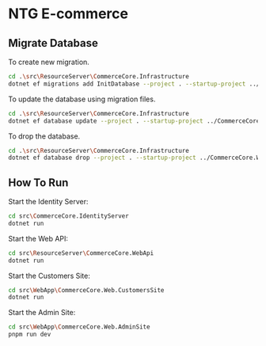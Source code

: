 # NTG E-commerce

## Migrate Database

To create new migration.

```bash
cd .\src\ResourceServer\CommerceCore.Infrastructure
dotnet ef migrations add InitDatabase --project . --startup-project ../CommerceCore.WebApi/CommerceCore.WebApi.csproj
```

To update the database using migration files.

```bash
cd .\src\ResourceServer\CommerceCore.Infrastructure
dotnet ef database update --project . --startup-project ../CommerceCore.WebApi/CommerceCore.WebApi.csproj
```

To drop the database.

```bash
cd .\src\ResourceServer\CommerceCore.Infrastructure
dotnet ef database drop --project . --startup-project ../CommerceCore.WebApi/CommerceCore.WebApi.csproj
```

## How To Run

Start the Identity Server:

```bash
cd src\CommerceCore.IdentityServer
dotnet run
```

Start the Web API:

```bash
cd src\ResourceServer\CommerceCore.WebApi
dotnet run
```

Start the Customers Site:

```bash
cd src\WebApp\CommerceCore.Web.CustomersSite
dotnet run
```

Start the Admin Site:

```bash
cd src\WebApp\CommerceCore.Web.AdminSite
pnpm run dev
```
